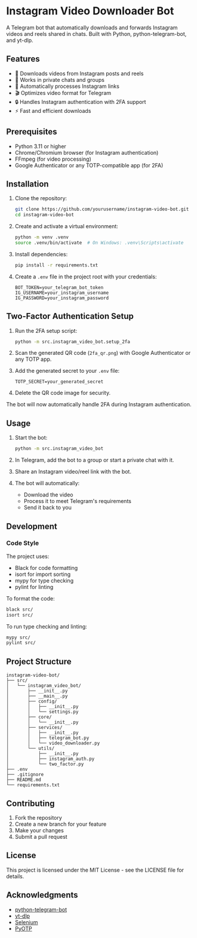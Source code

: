 # Instagram Video Downloader Bot

A Telegram bot that automatically downloads and forwards Instagram videos and reels shared in chats. Built with Python, python-telegram-bot, and yt-dlp.

## Features

- 🎥 Downloads videos from Instagram posts and reels
- 🤖 Works in private chats and groups
- 🔄 Automatically processes Instagram links
- 🎬 Optimizes video format for Telegram
- 🔒 Handles Instagram authentication with 2FA support
- ⚡ Fast and efficient downloads

## Prerequisites

- Python 3.11 or higher
- Chrome/Chromium browser (for Instagram authentication)
- FFmpeg (for video processing)
- Google Authenticator or any TOTP-compatible app (for 2FA)

## Installation

1. Clone the repository:
   ```bash
   git clone https://github.com/yourusername/instagram-video-bot.git
   cd instagram-video-bot
   ```

2. Create and activate a virtual environment:
   ```bash
   python -m venv .venv
   source .venv/bin/activate  # On Windows: .venv\Scripts\activate
   ```

3. Install dependencies:
   ```bash
   pip install -r requirements.txt
   ```

4. Create a `.env` file in the project root with your credentials:
   ```env
   BOT_TOKEN=your_telegram_bot_token
   IG_USERNAME=your_instagram_username
   IG_PASSWORD=your_instagram_password
   ```

## Two-Factor Authentication Setup

1. Run the 2FA setup script:
   ```bash
   python -m src.instagram_video_bot.setup_2fa
   ```

2. Scan the generated QR code (`2fa_qr.png`) with Google Authenticator or any TOTP app.

3. Add the generated secret to your `.env` file:
   ```env
   TOTP_SECRET=your_generated_secret
   ```

4. Delete the QR code image for security.

The bot will now automatically handle 2FA during Instagram authentication.

## Usage

1. Start the bot:
   ```bash
   python -m src.instagram_video_bot
   ```

2. In Telegram, add the bot to a group or start a private chat with it.

3. Share an Instagram video/reel link with the bot.

4. The bot will automatically:
   - Download the video
   - Process it to meet Telegram's requirements
   - Send it back to you

## Development

### Code Style

The project uses:
- Black for code formatting
- isort for import sorting
- mypy for type checking
- pylint for linting

To format the code:
```bash
black src/
isort src/
```

To run type checking and linting:
```bash
mypy src/
pylint src/
```

## Project Structure

```
instagram-video-bot/
├── src/
│   └── instagram_video_bot/
│       ├── __init__.py
│       ├── __main__.py
│       ├── config/
│       │   ├── __init__.py
│       │   └── settings.py
│       ├── core/
│       │   └── __init__.py
│       ├── services/
│       │   ├── __init__.py
│       │   ├── telegram_bot.py
│       │   └── video_downloader.py
│       └── utils/
│           ├── __init__.py
│           ├── instagram_auth.py
│           └── two_factor.py
├── .env
├── .gitignore
├── README.md
└── requirements.txt
```

## Contributing

1. Fork the repository
2. Create a new branch for your feature
3. Make your changes
4. Submit a pull request

## License

This project is licensed under the MIT License - see the LICENSE file for details.

## Acknowledgments

- [python-telegram-bot](https://github.com/python-telegram-bot/python-telegram-bot)
- [yt-dlp](https://github.com/yt-dlp/yt-dlp)
- [Selenium](https://www.selenium.dev/)
- [PyOTP](https://github.com/pyauth/pyotp)
